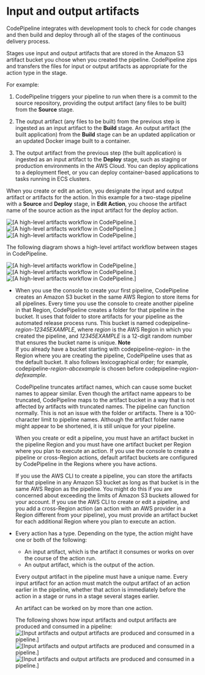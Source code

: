 # Input and output artifacts<a name="welcome-introducing-artifacts"></a>

CodePipeline integrates with development tools to check for code changes and then build and deploy through all of the stages of the continuous delivery process\.

Stages use input and output artifacts that are stored in the Amazon S3 artifact bucket you chose when you created the pipeline\. CodePipeline zips and transfers the files for input or output artifacts as appropriate for the action type in the stage\. 

For example:

1. CodePipeline triggers your pipeline to run when there is a commit to the source repository, providing the output artifact \(any files to be built\) from the **Source** stage\.

1. The output artifact \(any files to be built\) from the previous step is ingested as an input artifact to the **Build** stage\. An output artifact \(the built application\) from the **Build** stage can be an updated application or an updated Docker image built to a container\.

1. The output artifact from the previous step \(the built application\) is ingested as an input artifact to the **Deploy** stage, such as staging or production environments in the AWS Cloud\. You can deploy applications to a deployment fleet, or you can deploy container\-based applications to tasks running in ECS clusters\.

When you create or edit an action, you designate the input and output artifact or artifacts for the action\. In this example for a two\-stage pipeline with a **Source** and **Deploy** stage, in **Edit Action**, you choose the artifact name of the source action as the input artifact for the deploy action\.

![\[A high-level artifacts workflow in CodePipeline.\]](http://docs.aws.amazon.com/codepipeline/latest/userguide/images/example-artifact-dropdown.png)![\[A high-level artifacts workflow in CodePipeline.\]](http://docs.aws.amazon.com/codepipeline/latest/userguide/)![\[A high-level artifacts workflow in CodePipeline.\]](http://docs.aws.amazon.com/codepipeline/latest/userguide/)

The following diagram shows a high\-level artifact workflow between stages in CodePipeline\.

![\[A high-level artifacts workflow in CodePipeline.\]](http://docs.aws.amazon.com/codepipeline/latest/userguide/images/Hi-Level-PipelineFlow.png)![\[A high-level artifacts workflow in CodePipeline.\]](http://docs.aws.amazon.com/codepipeline/latest/userguide/)![\[A high-level artifacts workflow in CodePipeline.\]](http://docs.aws.amazon.com/codepipeline/latest/userguide/)


+ When you use the console to create your first pipeline, CodePipeline creates an Amazon S3 bucket in the same AWS Region to store items for all pipelines\. Every time you use the console to create another pipeline in that Region, CodePipeline creates a folder for that pipeline in the bucket\. It uses that folder to store artifacts for your pipeline as the automated release process runs\. This bucket is named codepipeline\-*region*\-*12345EXAMPLE*, where *region* is the AWS Region in which you created the pipeline, and *12345EXAMPLE* is a 12\-digit random number that ensures the bucket name is unique\. 
**Note**  
If you already have a bucket starting with codepipeline\-*region*\- in the Region where you are creating the pipeline, CodePipeline uses that as the default bucket\. It also follows lexicographical order; for example, codepipeline\-*region\-abcexample* is chosen before codepipeline\-*region\-defexample*\.

  CodePipeline truncates artifact names, which can cause some bucket names to appear similar\. Even though the artifact name appears to be truncated, CodePipeline maps to the artifact bucket in a way that is not affected by artifacts with truncated names\. The pipeline can function normally\. This is not an issue with the folder or artifacts\. There is a 100\-character limit to pipeline names\. Although the artifact folder name might appear to be shortened, it is still unique for your pipeline\.

  When you create or edit a pipeline, you must have an artifact bucket in the pipeline Region and you must have one artifact bucket per Region where you plan to execute an action\. If you use the console to create a pipeline or cross\-Region actions, default artifact buckets are configured by CodePipeline in the Regions where you have actions\.

  If you use the AWS CLI to create a pipeline, you can store the artifacts for that pipeline in any Amazon S3 bucket as long as that bucket is in the same AWS Region as the pipeline\. You might do this if you are concerned about exceeding the limits of Amazon S3 buckets allowed for your account\. If you use the AWS CLI to create or edit a pipeline, and you add a cross\-Region action \(an action with an AWS provider in a Region different from your pipeline\), you must provide an artifact bucket for each additional Region where you plan to execute an action\.
+ Every action has a type\. Depending on the type, the action might have one or both of the following:
  + An input artifact, which is the artifact it consumes or works on over the course of the action run\.
  + An output artifact, which is the output of the action\.

  Every output artifact in the pipeline must have a unique name\. Every input artifact for an action must match the output artifact of an action earlier in the pipeline, whether that action is immediately before the action in a stage or runs in a stage several stages earlier\. 

  An artifact can be worked on by more than one action\.

  The following shows how input artifacts and output artifacts are produced and consumed in a pipeline:  
![\[Input artifacts and output artifacts are produced and consumed in a pipeline.\]](http://docs.aws.amazon.com/codepipeline/latest/userguide/images/codepipeline-artifactsexplained.png)![\[Input artifacts and output artifacts are produced and consumed in a pipeline.\]](http://docs.aws.amazon.com/codepipeline/latest/userguide/)![\[Input artifacts and output artifacts are produced and consumed in a pipeline.\]](http://docs.aws.amazon.com/codepipeline/latest/userguide/)
